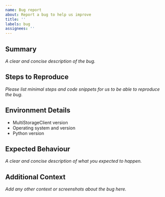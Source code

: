 ```yaml
---
name: Bug report
about: Report a bug to help us improve
title: ''
labels: bug
assignees: ''
---
```


## Summary

*A clear and concise description of the bug.*

## Steps to Reproduce

*Please list minimal steps and code snippets for us to be able to reproduce the bug.*

## Environment Details

- MultiStorageClient version
- Operating system and version
- Python version

## Expected Behaviour

*A clear and concise description of what you expected to happen.*

## Additional Context

*Add any other context or screenshots about the bug here.*

